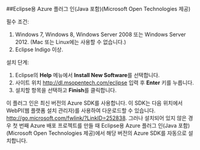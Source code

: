 ﻿##Eclipse용 Azure 플러그 인(Java 포함)(Microsoft Open Technologies 제공)

필수 조건:

1. Windows 7, Windows 8, Windows Server 2008 또는 Windows Server 2012. (Mac 또는 Linux에는 사용할 수 없습니다.)
2. Eclipse Indigo 이상.

설치 단계:

1. Eclipse의 **Help** 메뉴에서 **Install New Software**를 선택합니다.
2. 사이트 위치 <http://dl.msopentech.com/eclipse> 입력 후 **Enter** 키를 누릅니다.
3. 설치할 항목을 선택하고 **Finish**를 클릭합니다.

이 플러그 인은 최신 버전의 Azure SDK를 사용합니다. 이 SDK는 다음 위치에서 WebPI(웹 플랫폼 설치 관리자)를 사용하여 다운로드할 수 있습니다. <http://go.microsoft.com/fwlink/?LinkID=252838>. 그러나 설치되어 있지 않은 경우 첫 번째 Azure 배포 프로젝트를 만들 때 Eclipse용 Azure 플러그 인(Java 포함)(Microsoft Open Technologies 제공)에서 해당 버전의 Azure SDK를 자동으로 설치합니다. 


<!--HONumber=42-->
